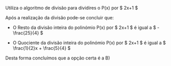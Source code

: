 Utiliza o algoritmo de divisão para dividires o P(x) por $ 2x+1 $

Após a realização da divisão pode-se concluir que: 

- O Resto da divisão inteira do polinómio P(x) por $ 2x+1 $ é igual a $ -\frac{25}{4} $

- O Quociente da divisão inteira do polinómio P(x) por $ 2x+1  $ é igual a $ \frac{1}{2}x + \frac{5}{4}  $

Desta forma concluímos que a opção certa é a B) 
